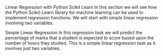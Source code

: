 Linear Regression with Python Scikit Learn In this section we will see how the Python Scikit-Learn library for machine learning can be used to implement regression functions. We will start with simple linear regression involving two variables.

Simple Linear Regression In this regression task we will predict the percentage of marks that a student is expected to score based upon the number of hours they studied. This is a simple linear regression task as it involves just two variables.
